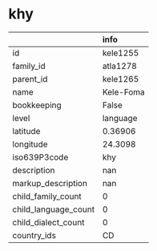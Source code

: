 # khy
|                      | info      |
|:---------------------|:----------|
| id                   | kele1255  |
| family_id            | atla1278  |
| parent_id            | kele1265  |
| name                 | Kele-Foma |
| bookkeeping          | False     |
| level                | language  |
| latitude             | 0.36906   |
| longitude            | 24.3098   |
| iso639P3code         | khy       |
| description          | nan       |
| markup_description   | nan       |
| child_family_count   | 0         |
| child_language_count | 0         |
| child_dialect_count  | 0         |
| country_ids          | CD        |